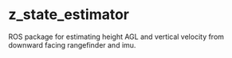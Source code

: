 # z_state_estimator
ROS package for estimating height AGL and vertical velocity from downward facing rangefinder and imu.
